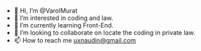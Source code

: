 - 👋 Hi, I’m @VarolMurat
- 👀 I’m interested in coding and law.
- 🌱 I’m currently learning Front-End.
- 💞️ I’m looking to collaborate on locate the coding in private law.
- 📫 How to reach me uxnaudin@gmail.com

<!---
VarolMurat/VarolMurat is a ✨ special ✨ repository because its `README.md` (this file) appears on your GitHub profile.
You can click the Preview link to take a look at your changes.
--->
